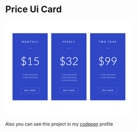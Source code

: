 # Price Ui Card

![price card](pricing.jpg)

Also you can see this project in my [codepen](https://codepen.io/busramemis/pen/ELMdPw) profile